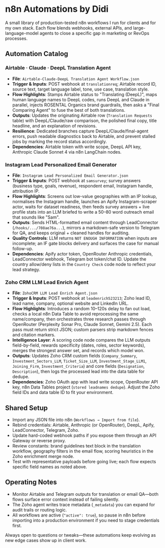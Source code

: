 # n8n Automations by Didi

A small library of production-tested n8n workflows I run for clients and for my own stack. Each flow blends webhooks, external APIs, and large-language-model agents to close a specific gap in marketing or RevOps processes.

## Automation Catalog

### Airtable · Claude · DeepL Translation Agent
- **File**: `Airtable-Claude-DeepL Translation Agent Workflow.json`
- **Trigger & Inputs**: POST webhook at `translationreq`; Airtable record ID, source text, target language label, tone, use case, translation style.
- **Flow Highlights**: Stamps Airtable status to "Translating (DeepL)", maps human language names to DeepL codes, runs DeepL and Claude in parallel, injects ROSENTAL Organics brand guardrails, then asks a "Final Comparing Agent" to fuse the best of both translations.
- **Outputs**: Updates the originating Airtable row (`Translation Requests` table) with DeepL/Claude/raw comparison, the polished final copy, title headline, and an explanation of revisions.
- **Resilience**: Dedicated branches capture DeepL/Claude/final-agent errors, push readable diagnostics back to Airtable, and prevent stalled jobs by marking the record status accordingly.
- **Dependencies**: Airtable token with write scope, DeepL API key, Anthropic Claude Sonnet 4 via n8n LangChain nodes.

### Instagram Lead Personalized Email Generator
- **File**: `Instagram Lead Personalized Email Generator.json`
- **Trigger & Inputs**: POST webhook at `samsurvey`; survey answers (business type, goals, revenue), respondent email, Instagram handle, attribution IP.
- **Flow Highlights**: Screens out low-value geographies with an IP lookup, normalises the Instagram handle, launches an Apify Instagram-scraper actor, waits for dataset readiness, then feeds survey answers + live profile stats into an LLM briefed to write a 50–80 word outreach email that sounds like "Sam".
- **Outputs**: Sends HTML-formatted email content through LeadConnector (`/hooks/.../708ae76a...`), mirrors a markdown-safe version to Telegram for QA, and keeps original + cleaned handles for auditing.
- **Quality Controls**: LLM returns `NOT ENOUGH INFORMATION` when inputs are incomplete; an IF gate blocks delivery and surfaces the case for manual follow-up.
- **Dependencies**: Apify actor token, OpenRouter Anthropic credentials, LeadConnector webhook, Telegram bot token/chat ID. Update the country allow/deny lists in the `Country Check` code node to reflect your lead strategy.

### Zoho CRM LLM Lead Enrich Agent
- **File**: `ZohoCRM LLM Lead Enrich Agent.json`
- **Trigger & Inputs**: POST webhook at `leadenrich523213`; Zoho lead ID, lead name, company, optional website and LinkedIn URL.
- **Flow Highlights**: Introduces a random 10–120s delay to fan out load, checks a local n8n Data Table to avoid reprocessing the same name/company, then orchestrates three research passes through OpenRouter (Perplexity Sonar Pro, Claude Sonnet, Gemini 2.5). Each pass must return strict JSON; custom parsers strip markdown fences and citation markers.
- **Intelligence Layer**: A scoring code node compares the LLM outputs field-by-field, rewards specificity (dates, roles, sector keywords), merges the strongest answer set, and records which model won.
- **Outputs**: Updates Zoho CRM custom fields (`Company_Summary`, `Investment_Sectors_LLM`, `Ticket_Size_LLM`, `Investment_Stage_LLM1`, `Joining_Firm`, `Investment_Criteria`) and core fields (`Designation`, `Description`), then logs the processed lead into the data table for dedupe.
- **Dependencies**: Zoho OAuth app with lead write scope, OpenRouter API key, n8n Data Tables project (`stored leadnames dedupe`). Adjust the Zoho field IDs and data table ID to fit your environment.

## Shared Setup
- Import any JSON file into n8n (`Workflows → Import from file`).
- Rebind credentials: Airtable, Anthropic (or OpenRouter), DeepL, Apify, LeadConnector, Telegram, Zoho.
- Update hard-coded webhook paths if you expose them through an API Gateway or reverse proxy.
- Review constants: brand guidelines text block in the translation workflow, geography filters in the email flow, scoring heuristics in the Zoho enrichment merge node.
- Test with representative payloads before going live; each flow expects specific field names as noted above.

## Operating Notes
- Monitor Airtable and Telegram outputs for translation or email QA—both flows surface error context instead of failing silently.
- The Zoho agent writes trace metadata (`_metadata`) you can expand for audit trails or routing logic.
- All workflows are active (`"active": true`), so pause in n8n before importing into a production environment if you need to stage credentials first.

Always open to questions or tweaks—these automations keep evolving as new edge cases show up in client work.
